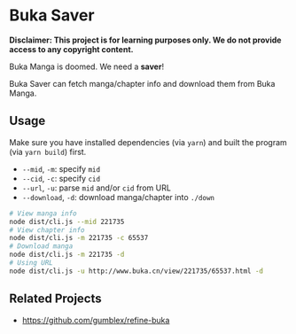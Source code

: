 # Buka Saver

**Disclaimer: This project is for learning purposes only. We do not provide access to any copyright content.**

Buka Manga is doomed. We need a **saver**!

Buka Saver can fetch manga/chapter info and download them from Buka Manga.

## Usage

Make sure you have installed dependencies (via `yarn`) and built the program (via `yarn build`) first.

- `--mid`, `-m`: specify `mid`
- `--cid`, `-c`: specify `cid`
- `--url`, `-u`: parse `mid` and/or `cid` from URL
- `--download`, `-d`: download manga/chapter into `./down`

```sh
# View manga info
node dist/cli.js --mid 221735
# View chapter info
node dist/cli.js -m 221735 -c 65537
# Download manga
node dist/cli.js -m 221735 -d
# Using URL
node dist/cli.js -u http://www.buka.cn/view/221735/65537.html -d
```

## Related Projects

- https://github.com/gumblex/refine-buka

